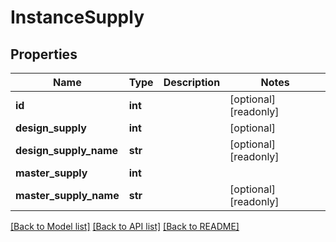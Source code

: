 # InstanceSupply

## Properties
Name | Type | Description | Notes
------------ | ------------- | ------------- | -------------
**id** | **int** |  | [optional] [readonly] 
**design_supply** | **int** |  | [optional] 
**design_supply_name** | **str** |  | [optional] [readonly] 
**master_supply** | **int** |  | 
**master_supply_name** | **str** |  | [optional] [readonly] 

[[Back to Model list]](../README.md#documentation-for-models) [[Back to API list]](../README.md#documentation-for-api-endpoints) [[Back to README]](../README.md)



